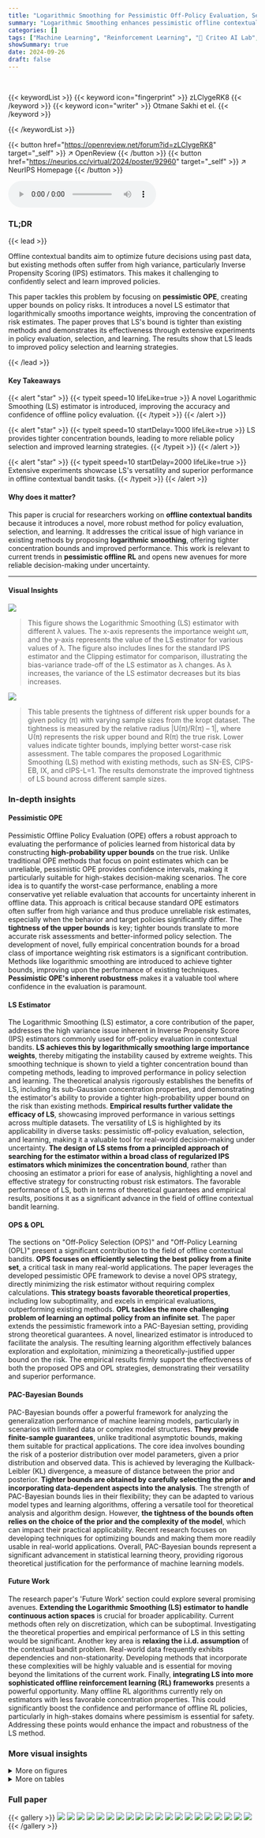 ```yaml
---
title: "Logarithmic Smoothing for Pessimistic Off-Policy Evaluation, Selection and Learning"
summary: "Logarithmic Smoothing enhances pessimistic offline contextual bandit algorithms by providing tighter concentration bounds for improved policy evaluation, selection and learning."
categories: []
tags: ["Machine Learning", "Reinforcement Learning", "🏢 Criteo AI Lab",]
showSummary: true
date: 2024-09-26
draft: false
---
```


<br>

{{< keywordList >}}
{{< keyword icon="fingerprint" >}} zLClygeRK8 {{< /keyword >}}
{{< keyword icon="writer" >}} Otmane Sakhi et el. {{< /keyword >}}
 
{{< /keywordList >}}

{{< button href="https://openreview.net/forum?id=zLClygeRK8" target="_self" >}}
↗ OpenReview
{{< /button >}}
{{< button href="https://neurips.cc/virtual/2024/poster/92960" target="_self" >}}
↗ NeurIPS Homepage
{{< /button >}}


<audio controls>
    <source src="https://ai-paper-reviewer.com/zLClygeRK8/podcast.wav" type="audio/wav">
    Your browser does not support the audio element.
</audio>


### TL;DR


{{< lead >}}

Offline contextual bandits aim to optimize future decisions using past data, but existing methods often suffer from high variance, particularly Inverse Propensity Scoring (IPS) estimators.  This makes it challenging to confidently select and learn improved policies.  

This paper tackles this problem by focusing on **pessimistic OPE**, creating upper bounds on policy risks.  It introduces a novel LS estimator that logarithmically smooths importance weights, improving the concentration of risk estimates.  The paper proves that LS's bound is tighter than existing methods and demonstrates its effectiveness through extensive experiments in policy evaluation, selection, and learning.  The results show that LS leads to improved policy selection and learning strategies.

{{< /lead >}}


#### Key Takeaways

{{< alert "star" >}}
{{< typeit speed=10 lifeLike=true >}} A novel Logarithmic Smoothing (LS) estimator is introduced, improving the accuracy and confidence of offline policy evaluation. {{< /typeit >}}
{{< /alert >}}

{{< alert "star" >}}
{{< typeit speed=10 startDelay=1000 lifeLike=true >}} LS provides tighter concentration bounds, leading to more reliable policy selection and improved learning strategies. {{< /typeit >}}
{{< /alert >}}

{{< alert "star" >}}
{{< typeit speed=10 startDelay=2000 lifeLike=true >}} Extensive experiments showcase LS's versatility and superior performance in offline contextual bandit tasks. {{< /typeit >}}
{{< /alert >}}

#### Why does it matter?
This paper is crucial for researchers working on **offline contextual bandits** because it introduces a novel, more robust method for policy evaluation, selection, and learning.  It addresses the critical issue of high variance in existing methods by proposing **logarithmic smoothing**, offering tighter concentration bounds and improved performance. This work is relevant to current trends in **pessimistic offline RL** and opens new avenues for more reliable decision-making under uncertainty.

------
#### Visual Insights



![](https://ai-paper-reviewer.com/zLClygeRK8/figures_4_1.jpg)

> This figure shows the Logarithmic Smoothing (LS) estimator with different λ values.  The x-axis represents the importance weight ωπ, and the y-axis represents the value of the LS estimator for various values of λ.  The figure also includes lines for the standard IPS estimator and the Clipping estimator for comparison, illustrating the bias-variance trade-off of the LS estimator as λ changes.  As λ increases, the variance of the LS estimator decreases but its bias increases.





![](https://ai-paper-reviewer.com/zLClygeRK8/tables_8_1.jpg)

> This table presents the tightness of different risk upper bounds for a given policy (π) with varying sample sizes from the kropt dataset. The tightness is measured by the relative radius |U(π)/R(π) – 1|, where U(π) represents the risk upper bound and R(π) the true risk. Lower values indicate tighter bounds, implying better worst-case risk assessment.  The table compares the proposed Logarithmic Smoothing (LS) method with existing methods, such as SN-ES, CIPS-EB, IX, and cIPS-L=1. The results demonstrate the improved tightness of LS bound across different sample sizes.





### In-depth insights


#### Pessimistic OPE
Pessimistic Offline Policy Evaluation (OPE) offers a robust approach to evaluating the performance of policies learned from historical data by constructing **high-probability upper bounds** on the true risk.  Unlike traditional OPE methods that focus on point estimates which can be unreliable, pessimistic OPE provides confidence intervals, making it particularly suitable for high-stakes decision-making scenarios.  The core idea is to quantify the worst-case performance, enabling a more conservative yet reliable evaluation that accounts for uncertainty inherent in offline data. This approach is critical because standard OPE estimators often suffer from high variance and thus produce unreliable risk estimates, especially when the behavior and target policies significantly differ. The **tightness of the upper bounds** is key; tighter bounds translate to more accurate risk assessments and better-informed policy selection.  The development of novel, fully empirical concentration bounds for a broad class of importance weighting risk estimators is a significant contribution.   Methods like logarithmic smoothing are introduced to achieve tighter bounds, improving upon the performance of existing techniques.  **Pessimistic OPE's inherent robustness** makes it a valuable tool where confidence in the evaluation is paramount.

#### LS Estimator
The Logarithmic Smoothing (LS) estimator, a core contribution of the paper, addresses the high variance issue inherent in Inverse Propensity Score (IPS) estimators commonly used for off-policy evaluation in contextual bandits.  **LS achieves this by logarithmically smoothing large importance weights**, thereby mitigating the instability caused by extreme weights.  This smoothing technique is shown to yield a tighter concentration bound than competing methods, leading to improved performance in policy selection and learning. The theoretical analysis rigorously establishes the benefits of LS, including its sub-Gaussian concentration properties, and demonstrating the estimator's ability to provide a tighter high-probability upper bound on the risk than existing methods.  **Empirical results further validate the efficacy of LS**, showcasing improved performance in various settings across multiple datasets. The versatility of LS is highlighted by its applicability in diverse tasks: pessimistic off-policy evaluation, selection, and learning, making it a valuable tool for real-world decision-making under uncertainty.  **The design of LS stems from a principled approach of searching for the estimator within a broad class of regularized IPS estimators which minimizes the concentration bound**, rather than choosing an estimator a priori for ease of analysis, highlighting a novel and effective strategy for constructing robust risk estimators.  The favorable performance of LS, both in terms of theoretical guarantees and empirical results, positions it as a significant advance in the field of offline contextual bandit learning.

#### OPS & OPL
The sections on "Off-Policy Selection (OPS)" and "Off-Policy Learning (OPL)" present a significant contribution to the field of offline contextual bandits.  **OPS focuses on efficiently selecting the best policy from a finite set**, a critical task in many real-world applications.  The paper leverages the developed pessimistic OPE framework to devise a novel OPS strategy, directly minimizing the risk estimator without requiring complex calculations.  **This strategy boasts favorable theoretical properties**, including low suboptimality, and excels in empirical evaluations, outperforming existing methods.  **OPL tackles the more challenging problem of learning an optimal policy from an infinite set**.  The paper extends the pessimistic framework into a PAC-Bayesian setting, providing strong theoretical guarantees.  A novel, linearized estimator is introduced to facilitate the analysis. The resulting learning algorithm effectively balances exploration and exploitation, minimizing a theoretically-justified upper bound on the risk. The empirical results firmly support the effectiveness of both the proposed OPS and OPL strategies, demonstrating their versatility and superior performance.

#### PAC-Bayesian Bounds
PAC-Bayesian bounds offer a powerful framework for analyzing the generalization performance of machine learning models, particularly in scenarios with limited data or complex model structures.  **They provide finite-sample guarantees**, unlike traditional asymptotic bounds, making them suitable for practical applications.  The core idea involves bounding the risk of a posterior distribution over model parameters, given a prior distribution and observed data.  This is achieved by leveraging the Kullback-Leibler (KL) divergence, a measure of distance between the prior and posterior.  **Tighter bounds are obtained by carefully selecting the prior and incorporating data-dependent aspects into the analysis**.  The strength of PAC-Bayesian bounds lies in their flexibility; they can be adapted to various model types and learning algorithms, offering a versatile tool for theoretical analysis and algorithm design.  However, **the tightness of the bounds often relies on the choice of the prior and the complexity of the model**, which can impact their practical applicability.  Recent research focuses on developing techniques for optimizing bounds and making them more readily usable in real-world applications.  Overall, PAC-Bayesian bounds represent a significant advancement in statistical learning theory, providing rigorous theoretical justification for the performance of machine learning models.

#### Future Work
The research paper's 'Future Work' section could explore several promising avenues.  **Extending the Logarithmic Smoothing (LS) estimator to handle continuous action spaces** is crucial for broader applicability. Current methods often rely on discretization, which can be suboptimal. Investigating the theoretical properties and empirical performance of LS in this setting would be significant.  Another key area is **relaxing the i.i.d. assumption** of the contextual bandit problem.  Real-world data frequently exhibits dependencies and non-stationarity. Developing methods that incorporate these complexities will be highly valuable and is essential for moving beyond the limitations of the current work.  Finally, **integrating LS into more sophisticated offline reinforcement learning (RL) frameworks** presents a powerful opportunity.  Many offline RL algorithms currently rely on estimators with less favorable concentration properties. This could significantly boost the confidence and performance of offline RL policies, particularly in high-stakes domains where pessimism is essential for safety. Addressing these points would enhance the impact and robustness of the LS method.


### More visual insights

<details>
<summary>More on figures
</summary>


![](https://ai-paper-reviewer.com/zLClygeRK8/figures_9_1.jpg)

> This figure shows the results of experiments comparing different methods for off-policy evaluation (OPE) and off-policy selection (OPS).  The left panel shows the cumulative distribution of the relative radius of different upper bounds on the risk, demonstrating that the Logarithmic Smoothing (LS) bound is generally tighter than competing bounds. The right panel shows the performance of various selection strategies on the task of choosing better performing policies than a logging policy, illustrating the advantages of using pessimistic strategies based on tighter upper bounds. 


![](https://ai-paper-reviewer.com/zLClygeRK8/figures_19_1.jpg)

> This figure shows the results of evaluating the empirical moments bound (Proposition 1) for different values of L (moment order) and different regularized IPS functions (IPS, Clipped IPS, Implicit Exploration, Exponential Smoothing).  It demonstrates how the tightness of the upper bound varies with the number of moments used and different regularizers. The experiment was performed on the 'balance-scale' dataset, with parameters λ = √1/n and a fixed policy with R(π) = -0.93.


![](https://ai-paper-reviewer.com/zLClygeRK8/figures_19_2.jpg)

> The figure shows the impact of the logarithmic smoothing parameter λ on the Logarithmic Smoothing estimator.  When λ = 0, the estimator is equivalent to the standard IPS estimator. As λ increases, the importance weights are smoothed, leading to a bias-variance tradeoff. The plot shows how the LS estimator behaves for different values of λ, demonstrating its ability to control bias and variance.


![](https://ai-paper-reviewer.com/zLClygeRK8/figures_42_1.jpg)

> This figure shows the results of experiments conducted for off-policy evaluation (OPE) and off-policy selection (OPS). The left panel compares the tightness of different risk upper bounds in OPE by plotting the cumulative distribution of their relative radiuses. The right panel shows the performance of different policy selection strategies (IPS, SN, SN-ES, CIPS-EB, IX, CIPS-L=1, and LS) by displaying the percentage of times each strategy selected the best, better, or worse policies than the behavior policy.


![](https://ai-paper-reviewer.com/zLClygeRK8/figures_42_2.jpg)

> This figure presents the results of experiments conducted for off-policy evaluation (OPE) and off-policy selection (OPS). The left subplot shows a comparison of the tightness of different upper bounds used for OPE, illustrating how the Logarithmic Smoothing (LS) bound provides tighter estimates than existing methods.  The right subplot illustrates the performance of various policy selection strategies, highlighting the effectiveness of pessimistic selection approaches using tighter bounds in selecting better-performing policies and avoiding worse ones.


</details>




<details>
<summary>More on tables
</summary>


![](https://ai-paper-reviewer.com/zLClygeRK8/tables_35_1.jpg)
> This table presents the results of an experiment designed to evaluate the tightness of different risk upper bounds. The experiment uses the kropt dataset and varies the number of samples used to estimate the risk. The table compares the relative radius (|U(π)/R(π) - 1|) of the LS bound to several other bounds from the literature, including SN-ES, CIPS-EB, IX and CIPS-L=1. The results show that LS bound is tighter than the other bounds, indicating better performance in assessing a policy's worst-case risk.

![](https://ai-paper-reviewer.com/zLClygeRK8/tables_39_1.jpg)
> This table presents the tightness of different risk upper bounds for a given policy π, using the relative radius |U(π)/R(π) - 1| as a measure. The tightness of the bound indicates how close the estimated risk is to the true risk.  The table shows how the tightness changes as the number of samples in the kropt dataset varies.  The bounds compared include SN-ES, CIPS-EB, IX, CIPS-L=1 (ours), and LS (ours).

![](https://ai-paper-reviewer.com/zLClygeRK8/tables_40_1.jpg)
> This table presents the average relative radius for different bounds across eleven UCI datasets.  The relative radius, |U(π)/R(π) - 1|, measures the tightness of each bound for each dataset, indicating how well the bound approximates the true risk. Lower values indicate tighter bounds and better performance.  The bounds compared include SN-ES, CIPS-EB, IX, cIPS-L=1 (the authors' proposed method), and LS (the authors' proposed method). The results show that the LS bound consistently outperforms other bounds across all datasets.

![](https://ai-paper-reviewer.com/zLClygeRK8/tables_40_2.jpg)
> This table presents the average relative radius of different upper bounds for ideal policies with various temperature parameters (τ).  The relative radius, |U(π)/R(π) - 1|, measures the tightness of the bound U(π) in estimating the true risk R(π). Lower values indicate tighter bounds, which are preferable for more precise policy evaluation. The table compares the Logarithmic Smoothing (LS) bound with other existing methods, including SN-ES, cIPS-EB, IX, and cIPS-L=1, across different temperature settings to demonstrate its superior performance. 

![](https://ai-paper-reviewer.com/zLClygeRK8/tables_41_1.jpg)
> This table presents the results of off-policy selection experiments.  For each of the eleven datasets used, it shows how many times each method (IPS, SNIPS, SN-ES, CIPS-EB, IX, cIPS-L=1, LS) selected a policy that performed worse than the behavior policy (W), better than the behavior policy (B), or was the best policy (π). The results highlight the reliability of using upper bounds for policy selection, as they avoid selecting worse-performing policies.

![](https://ai-paper-reviewer.com/zLClygeRK8/tables_41_2.jpg)
> This table presents the results of an experiment evaluating the tightness of different risk upper bounds for offline contextual bandit policy evaluation. The tightness is measured by the relative radius |U(π)/R(π) - 1|, which represents how closely the risk upper bound U(π) approximates the true risk R(π).  The experiment uses the kropt dataset and varies the number of samples used to compute the bounds.  The table compares five bounds: SN-ES, CIPS-EB, IX, CIPS-L=1 (the authors' new bound), and LS (the authors' logarithmic smoothing estimator). The results show the relative radius for each bound with varying numbers of samples. Lower relative radius values indicate tighter bounds and better estimation accuracy.

</details>




### Full paper

{{< gallery >}}
<img src="https://ai-paper-reviewer.com/zLClygeRK8/1.png" class="grid-w50 md:grid-w33 xl:grid-w25" />
<img src="https://ai-paper-reviewer.com/zLClygeRK8/2.png" class="grid-w50 md:grid-w33 xl:grid-w25" />
<img src="https://ai-paper-reviewer.com/zLClygeRK8/3.png" class="grid-w50 md:grid-w33 xl:grid-w25" />
<img src="https://ai-paper-reviewer.com/zLClygeRK8/4.png" class="grid-w50 md:grid-w33 xl:grid-w25" />
<img src="https://ai-paper-reviewer.com/zLClygeRK8/5.png" class="grid-w50 md:grid-w33 xl:grid-w25" />
<img src="https://ai-paper-reviewer.com/zLClygeRK8/6.png" class="grid-w50 md:grid-w33 xl:grid-w25" />
<img src="https://ai-paper-reviewer.com/zLClygeRK8/7.png" class="grid-w50 md:grid-w33 xl:grid-w25" />
<img src="https://ai-paper-reviewer.com/zLClygeRK8/8.png" class="grid-w50 md:grid-w33 xl:grid-w25" />
<img src="https://ai-paper-reviewer.com/zLClygeRK8/9.png" class="grid-w50 md:grid-w33 xl:grid-w25" />
<img src="https://ai-paper-reviewer.com/zLClygeRK8/10.png" class="grid-w50 md:grid-w33 xl:grid-w25" />
<img src="https://ai-paper-reviewer.com/zLClygeRK8/11.png" class="grid-w50 md:grid-w33 xl:grid-w25" />
<img src="https://ai-paper-reviewer.com/zLClygeRK8/12.png" class="grid-w50 md:grid-w33 xl:grid-w25" />
<img src="https://ai-paper-reviewer.com/zLClygeRK8/13.png" class="grid-w50 md:grid-w33 xl:grid-w25" />
<img src="https://ai-paper-reviewer.com/zLClygeRK8/14.png" class="grid-w50 md:grid-w33 xl:grid-w25" />
<img src="https://ai-paper-reviewer.com/zLClygeRK8/15.png" class="grid-w50 md:grid-w33 xl:grid-w25" />
<img src="https://ai-paper-reviewer.com/zLClygeRK8/16.png" class="grid-w50 md:grid-w33 xl:grid-w25" />
<img src="https://ai-paper-reviewer.com/zLClygeRK8/17.png" class="grid-w50 md:grid-w33 xl:grid-w25" />
<img src="https://ai-paper-reviewer.com/zLClygeRK8/18.png" class="grid-w50 md:grid-w33 xl:grid-w25" />
<img src="https://ai-paper-reviewer.com/zLClygeRK8/19.png" class="grid-w50 md:grid-w33 xl:grid-w25" />
<img src="https://ai-paper-reviewer.com/zLClygeRK8/20.png" class="grid-w50 md:grid-w33 xl:grid-w25" />
{{< /gallery >}}